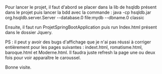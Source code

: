 Pour lancer le projet, il faut d'abord se placer dans la lib de hsqldb présent dans le projet puis lancer la bdd avec la commande :
java -cp hsqldb.jar org.hsqldb.server.Server  --database.0 file:mydb --dbname.0 classic

Ensuite, il faut run ProjetSpringBootApplication puis run Index.html présent dans le dossier Jquery.

PS : il peut y avoir des bugs d'affichage que je n'ai pas réussi à corriger entièrement pour les pages suivantes : indext.html, romatisme.html, baroque.html et Moderne.html.
Il faudra juste refresh la page une ou deux fois pour voir apparaître le caroussel.

Bonne visite.
